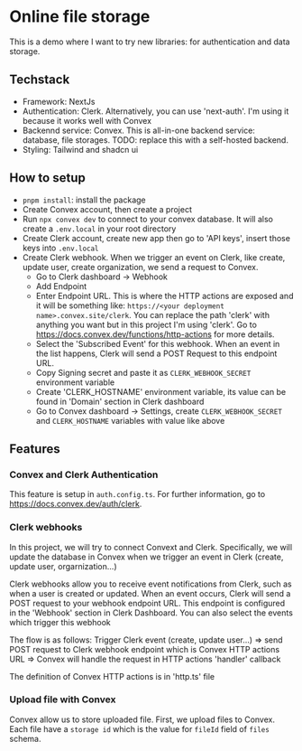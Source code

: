# Online file storage

This is a demo where I want to try new libraries: for authentication and data storage.

## Techstack

- Framework: NextJs
- Authentication: Clerk. Alternatively, you can use 'next-auth'. I'm using it because it works well with Convex
- Backennd service: Convex. This is all-in-one backend service: database, file storages. TODO: replace this with a self-hosted backend.
- Styling: Tailwind and shadcn ui

## How to setup

- `pnpm install`: install the package
- Create Convex account, then create a project
- Run `npx convex dev` to connect to your convex database. It will also create a `.env.local` in your root directory
- Create Clerk account, create new app then go to 'API keys', insert those keys into `.env.local`
- Create Clerk webhook. When we trigger an event on Clerk, like create, update user, create organization, we send a request to Convex.
  - Go to Clerk dashboard -> Webhook
  - Add Endpoint
  - Enter Endpoint URL. This is where the HTTP actions are exposed and it will be something like: `https://<your deployment name>.convex.site/clerk`. You can replace the path 'clerk' with anything you want but in this project I'm using 'clerk'. Go to <https://docs.convex.dev/functions/http-actions> for more details.
  - Select the 'Subscribed Event' for this webhook. When an event in the list happens, Clerk will send a POST Request to this endpoint URL.
  - Copy Signing secret and paste it as `CLERK_WEBHOOK_SECRET` environment variable
  - Create 'CLERK_HOSTNAME' environment variable, its value can be found in 'Domain' section in Clerk dashboard
  - Go to Convex dashboard -> Settings, create `CLERK_WEBHOOK_SECRET` and `CLERK_HOSTNAME` variables with value like above

## Features

### Convex and Clerk Authentication

This feature is setup in `auth.config.ts`. For further information, go to <https://docs.convex.dev/auth/clerk>.

### Clerk webhooks

In this project, we will try to connect Convext and Clerk. Specifically, we will update the database in Convex when we trigger an event in Clerk (create, update user, orgarnization...)

Clerk webhooks allow you to receive event notifications from Clerk, such as when a user is created or updated. When an event occurs, Clerk will send a POST request to your webhook endpoint URL. This endpoint is configured in the 'Webhook' section in Clerk Dashboard. You can also select the events which trigger this webhook

The flow is as follows: Trigger Clerk event (create, update user...) => send POST request to Clerk webhook endpoint which is Convex HTTP actions URL => Convex will handle the request in HTTP actions 'handler' callback

The definition of Convex HTTP actions is in 'http.ts' file

### Upload file with Convex

Convex allow us to store uploaded file. First, we upload files to Convex. Each file have a `storage id` which is the value for `fileId` field of `files` schema.



